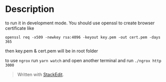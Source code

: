 ﻿
# Description
to run it in development mode. You should use openssl to create browser certificate like

    openssl req -x509 -newkey rsa:4096 -keyout key.pem -out cert.pem -days 365
then key.pem & cert.pem will be in root folder

to use `ngrox`
run `yarn watch`
and open another terminal and run `./ngrox http 3000`

> Written with [StackEdit](https://stackedit.io/).
